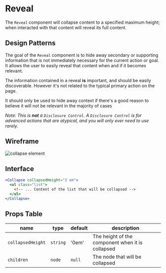 # Reveal

The `Reveal` component will collapse content to a specified maximum height; when interacted with that content will reveal its full content.

## Design Patterns

The goal of the `Reveal` component is to hide away secondary or supporting information that is not immediately necessary for the current action or goal. It allows the user to easily reveal that content when and if it becomes relevant.

The information contained in a reveal **is** important, and should be easily discoverable. However it's not related to the typical primary action on the page.

It should only be used to hide away context if there's a good reason to believe it will not be relevant in the majority of cases

_Note: This is **not** a `Disclosure Control`. A `Disclosure Control` is for advanced actions that are atypical, and you will only ever need to use rarely._

## Wireframe
![collapse element](https://user-images.githubusercontent.com/779421/47315129-e4b1c600-d600-11e8-822e-837f2125bc78.png)

## Interface
```jsx
<Collapse collapsedHeight="2 em">
  <ul class="list">
    <!-- ... Content of the list that will be collapsed -->
  </ul>
</Collapse>
```

## Props Table
| name | type | default | description |
|---|---|---|---|
| `collapsedHeight` |  `string` | '0em' | The height of the component when it is collapsed |
| `children` | `node` | `null` | The node that will be collapsed |